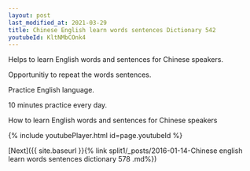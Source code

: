 ```yaml
---
layout: post
last_modified_at: 2021-03-29
title: Chinese English learn words sentences Dictionary 542 
youtubeId: KltNMbCOnk4
---
```

 
 
Helps to learn English words and sentences for Chinese speakers.

Opportunitiy to repeat the words sentences. 

Practice English language. 
 
10 minutes practice every day. 
 
How to learn English words and sentences for Chinese speakers 
 
{% include youtubePlayer.html id=page.youtubeId %}
 
 
[Next]({{ site.baseurl }}{% link  split1/_posts/2016-01-14-Chinese english learn words sentences dictionary 578 .md%})
 
